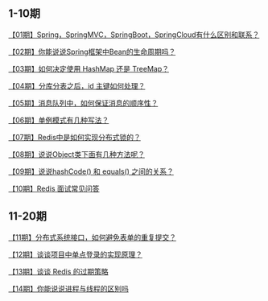 ## 1-10期

<a href="https://mp.weixin.qq.com/s?__biz=MzUyNDkzNzczNQ==&mid=2247492508&idx=3&sn=8ed4ef898802031d5a1189f7b880c5bf&chksm=fa271cf4cd5095e26332bf75f58953a8e6972a297bf42dabbbba9c8082838da6e353ae405c15&token=425049995&lang=zh_CN#rd">【01期】Spring，SpringMVC，SpringBoot，SpringCloud有什么区别和联系？</a>

<a href="https://mp.weixin.qq.com/s?__biz=MzUyNDkzNzczNQ==&mid=2247492536&idx=3&sn=e92f61cd862c7687183e9075b3c4597c&chksm=fa271cd0cd5095c69d0499296b42457569dfc7a77aa12767c4c8249d17f574341693029b7383&token=909974146&lang=zh_CN#rd">【02期】你能说说Spring框架中Bean的生命周期吗？</a>

<a href="https://mp.weixin.qq.com/s?__biz=MzUyNDkzNzczNQ==&mid=2247492564&idx=3&sn=9f57b6a74830f1db816e0ef37fb466be&chksm=fa271cbccd5095aa965c8fdfc3a5a39a5d3611b7ff0ed706081accca50f13d7e21147da03a43&token=1743137442&lang=zh_CN#rd">【03期】如何决定使用 HashMap 还是 TreeMap？</a>

<a href="https://mp.weixin.qq.com/s?__biz=MzUyNDkzNzczNQ==&mid=2247492586&idx=3&sn=ef62ccf6678a23320cca112f4d4a9e1f&chksm=fa271c82cd509594a66f6b4154a4320eb960ef592c09c92f398d34b2824bda1f02c745a7522b&token=425049995&lang=zh_CN#rd">【04期】分库分表之后，id 主键如何处理？</a>

<a href="https://mp.weixin.qq.com/s?__biz=MzUyNDkzNzczNQ==&mid=2247492687&idx=3&sn=e3fcd8d9c38c03bc8f46f6da1484dbda&chksm=fa271b27cd509231a98e242b826feb1648bed388bc32a50b435285cc02d7ea4d35f3f46e3147&token=425049995&lang=zh_CN#rd">【05期】消息队列中，如何保证消息的顺序性？</a>

<a href="https://mp.weixin.qq.com/s?__biz=MzUyNDkzNzczNQ==&mid=2247492725&idx=3&sn=7a470d25797a1479649a90ffa1ba9df4&chksm=fa271b1dcd50920bd02def3ce9345c9d7a0f7a3d02e4adfee157b79a877ba9b9056be31f0ee5&token=695691411&lang=zh_CN#rd">【06期】单例模式有几种写法？</a>

<a href="https://mp.weixin.qq.com/s?__biz=MzUyNDkzNzczNQ==&mid=2247492753&idx=3&sn=b64c4487d9731eee67ed6b79e30ba682&chksm=fa271bf9cd5092ef1183d7a1e68fc3e425f7872307f64dddba238abed3b1353548e1bf4af5e4&token=1671661694&lang=zh_CN#rd">【07期】Redis中是如何实现分布式锁的？</a>

<a href="https://mp.weixin.qq.com/s?__biz=MzUyNDkzNzczNQ==&mid=2247492940&idx=3&sn=38aabb5279e4baf4e4d52cbbb0798250&chksm=fa271a24cd509332828df7198891ca6c98fd77d38664f8c289b5c583789a0825b3290b7faa13&token=1742414119&lang=zh_CN#rd">【08期】说说Object类下面有几种方法呢？</a>

<a href="https://mp.weixin.qq.com/s?__biz=MzUyNDkzNzczNQ==&mid=2247493108&idx=3&sn=d279a11c184076a81a5c7cf50b9d1d6d&chksm=fa271a9ccd50938a04b2feac3b9a4c19286fa724b25d835320472d3d51b71d3e87cda056a3ec&token=1438247324&lang=zh_CN#rd">【09期】说说hashCode() 和 equals() 之间的关系？</a>

<a href="https://mp.weixin.qq.com/s?__biz=MzUyNDkzNzczNQ==&mid=2247493194&idx=3&sn=9d9d5c3378b562fbe927f750203aa0e9&chksm=fa271922cd509034f4c1d4d4e232f452e31ef444f429b20a2656fbf3a7a0eed827048f0eec80&token=308854338&lang=zh_CN#rd">【10期】Redis 面试常见问答</a>

## 11-20期

<a href="https://mp.weixin.qq.com/s?__biz=MzUyNDkzNzczNQ==&mid=2247493241&idx=3&sn=546b0a1072257f053ec2fef2f9771265&chksm=fa271911cd50900763e341967dd9465dbf6fb0725d537d346ca2800934c2fd73e03025963ef6&token=308854338&lang=zh_CN#rd">【11期】分布式系统接口，如何避免表单的重复提交？</a>

<a href="https://mp.weixin.qq.com/s?__biz=MzUyNDkzNzczNQ==&mid=2247493308&idx=3&sn=17f695f4842c467c31246a216d17554a&chksm=fa2719d4cd5090c22c61f18071399550eb8afa681ecfdade986639cc3fb29184c6cf59b1966d&token=294911000&lang=zh_CN#rd">【12期】谈谈项目中单点登录的实现原理？</a>

<a href="https://mp.weixin.qq.com/s?__biz=MzUyNDkzNzczNQ==&mid=2247493372&idx=3&sn=b44d87c99294cfd3ffdcae4c91e3d2b6&chksm=fa271994cd509082edd9427b8f323e0b089afbdb821cf64b41bad8a90680e3fc64384a86d099&token=1230070682&lang=zh_CN#rd">【13期】谈谈 Redis 的过期策略</a>

<a href="https://mp.weixin.qq.com/s?__biz=MzUyNDkzNzczNQ==&mid=2247493514&idx=3&sn=1629b51a4caf6b3d30685e727e30e304&chksm=fa2718e2cd5091f475d84f5d534e2c0380fdb73cd16866c6bcd7db6fc96d16eaa93f15d43db1&token=449605412&lang=zh_CN#rd">【14期】你能说说进程与线程的区别吗</a>

